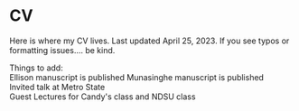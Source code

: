 # CV

Here is where my CV lives.
Last updated April 25, 2023.
If you see typos or formatting issues.... be kind.


Things to add: \
Ellison manuscript is published
Munasinghe manuscript is published \
Invited talk at Metro State \
Guest Lectures for Candy's class and NDSU class

     
